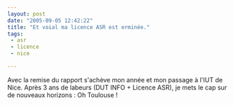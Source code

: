```yaml
---
layout: post
date: "2005-09-05 12:42:22"
title: "Et voial ma licence ASR est erminée."
tags:
 - asr
 - licence
 - nice

---
```


Avec la remise du rapport s'achève mon année et mon passage à l'IUT de Nice. Après 3 ans de labeurs (DUT INFO + Licence ASR), je mets le cap sur de nouveaux horizons : Oh Toulouse !
